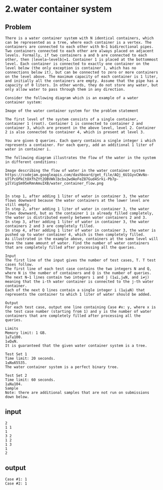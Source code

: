 # 2.water container system

## Problem
    There is a water container system with N identical containers, which can be represented as a tree, where each container is a vertex. The containers are connected to each other with N−1 bidirectional pipes. Two containers connected to each other are always placed on adjacent levels. Formally, if two containers a and b are connected to each other, then |levela−levelb|=1. Container 1 is placed at the bottommost level. Each container is connected to exactly one container on the level below (the only exception is container 1, which has no connections below it), but can be connected to zero or more containers on the level above. The maximum capacity of each container is 1 liter, and initially all the containers are empty. Assume that the pipe has a capacity of 0 liters. In other words, they do not store any water, but only allow water to pass through them in any direction.

    Consider the following diagram which is an example of a water container system:

    Image of the water container system for the problem statement

    The first level of the system consists of a single container, container 1 (root). Container 1 is connected to container 2 and container 3, which are present in the above level, level 2. Container 2 is also connected to container 4, which is present at level 3.

    You are given Q queries. Each query contains a single integer i which represents a container. For each query, add an additional 1 liter of water in container i.

    The following diagram illustrates the flow of the water in the system in different conditions:

    Image describing the flow of water in the water container system
    https://codejam.googleapis.com/dashboard/get_file/AQj_6U1GyvCWvNo-U7lPcOPkCtOXfhZYt2OBVWklbcbx2wdAoFeZ87Gud4Srki-Pb7p-y2lVigSm95eRmnAmuIXB/water_container_flow.png


    In step 1, after adding 1 liter of water in container 3, the water flows downward because the water containers at the lower level are still empty.
    In step 2, after adding 1 liter of water in container 3, the water flows downward, but as the container 1 is already filled completely, the water is distributed evenly between water containers 2 and 3.
    In step 3, after adding 1 liter of water in container 3, the water containers 2 and 3 are completely filled.
    In step 4, after adding 1 liter of water in container 3, the water is pushed up to water container 4, which is then completely filled.
    As illustrated in the example above, containers at the same level will have the same amount of water. Find the number of water containers that are completely filled after processing all the queries.

    Input
    The first line of the input gives the number of test cases, T. T test cases follow.
    The first line of each test case contains the two integers N and Q, where N is the number of containers and Q is the number of queries.
    The next N−1 lines contain two integers i and j (1≤i,j≤N, and i≠j) meaning that the i-th water container is connected to the j-th water container.
    Each of the next Q lines contain a single integer i (1≤i≤N) that represents the container to which 1 liter of water should be added.

    Output
    For each test case, output one line containing Case #x: y, where x is the test case number (starting from 1) and y is the number of water containers that are completely filled after processing all the queries.

    Limits
    Memory limit: 1 GB.
    1≤T≤100.
    1≤Q≤N.
    It is guaranteed that the given water container system is a tree.

    Test Set 1
    Time limit: 20 seconds.
    1≤N≤65535.
    The water container system is a perfect binary tree.

    Test Set 2
    Time limit: 60 seconds.
    1≤N≤104.
    Sample
    Note: there are additional samples that are not run on submissions down below.

## input

    2
    1 1
    1
    3 2
    1 2
    1 3
    1
    2

## output

    Case #1: 1
    Case #2: 1
